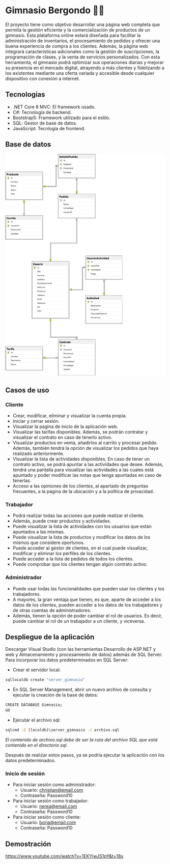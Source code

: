 # Gimnasio Bergondo 🏋️‍♀️

El proyecto tiene como objetivo desarrollar una página web completa que permita la gestión eficiente y la comercialización de productos de un gimnasio. Esta plataforma online estará diseñada para facilitar la administración de inventarios, el procesamiento de pedidos y ofrecer una buena experiencia de compra a los clientes. Además, la página web integrará características adicionales como la gestión de suscripciones, la programación de clases, y la venta de servicios personalizados. Con esta herramienta, el gimnasio podrá optimizar sus operaciones diarias y mejorar su presencia en el mercado digital, atrayendo a más clientes y fidelizando a los existentes mediante una oferta variada y accesible desde cualquier dispositivo con conexión a internet.

## Tecnologías
* .NET Core 8 MVC: El framework usado.
* C#: Tecnología de backend.
* Bootstrap5: Framework utilizado para el estilo.
* SQL: Gestor de base de datos.
* JavaScript: Tecnlogía de frontend.

## Base de datos
![esquemaBD](https://github.com/chrisasa109/GimnasioBergondo/blob/4ddca06ce2afa0d1ad465d6ed918ae0d053b6aca/images-readme/diagrama.png)

## Casos de uso

### Cliente
- Crear, modificar, eliminar y visualizar la cuenta propia.
- Iniciar y cerrar sesión.
- Visualizar la página de inicio de la aplicación web.
- Visualizar las tarifas disponibles. Además, se podrán contratar y visualizar el contrato en caso de tenerlo activo.
- Visualizar productos en venta, añadirlos al carrito y procesar pedido. Además, también tendrá la opción de visualizar los pedidos que haya realizado anteriormente.
- Visualizar la lista de actividades disponibles. En caso de tener un contrato activo, se podrá apuntar a las actividades que desee. Además, tendrá una pantalla para visualizar las actividades a las cuales está apuntado y poder modificar las notas que tenga apuntadas en caso de tenerlas.
- Acceso a las opiniones de los clientes, al apartado de preguntas frecuentes, a la página de la ubicación y a la política de privacidad.

### Trabajador
- Podrá realizar todas las acciones que puede realizar el cliente.
- Además, puede crear productos y actividades.
- Puede visualizar la lista de actividades con los usuarios que están apuntados a las mismas.
- Puede visualizar la lista de productos y modificar los datos de los mismos que considere oportunos.
- Puede acceder al gestor de clientes, en el cual puede visualizar, modificar y eliminar los perfiles de los clientes.
- Puede acceder a la lista de pedidos de todos los clientes.
- Puede comprobar que los clientes tengan algún contrato activo.

### Administrador
- Puede usar todas las funcionalidades que pueden usar los clientes y los trabajadores.
- A mayores, la gran ventaja que tienen, es que, aparte de acceder a los datos de los clientes, pueden acceder a los datos de los trabajadores y de otras cuentas de administradores.
- Además, tienen la opción de poder cambiar el rol de usuarios. Es decir, puede cambiar el rol de un trabajador a un cliente, y viceversa.

## Despliegue de la aplicación
Descargar Visual Studio (con las herramientas Desarrollo de ASP.NET y web y Almacenamiento y procesamiento de datos) además de SQL Server.
Para incorporar los datos predeterminados en SQL Server:
- Crear el servidor local:
```sh
sqllocaldb create "server_gimnasio"
```
- En SQL Server Management, abrir un nuevo archivo de consulta y ejecutar la creación de la base de datos:
```sh
CREATE DATABASE Gimnasio;
GO
```
- Ejecutar el archivo sql:
```sh
sqlcmd -S (localdb)\server_gimnasio -i archivo.sql
```
_El contenido de archivo.sql debe de ser la ruta del archivo SQL que está contenido en el directorio sql._

Después de realizar estos pasos, ya se podría ejecutar la aplicación con los datos predeterminados.

### Inicio de sesión
- Para iniciar sesión como administrador:
    - Usuario: christian@email.com
    - Contraseña: Password10
- Para iniciar sesión como trabajador:
    - Usuario: nerea@email.com
    - Contraseña: Password10
- Para iniciar sesión como cliente:
    - Usuario: borja@email.com
    - Contraseña: Password10

## Demostración
https://www.youtube.com/watch?v=1EKYjwJS1pY&t=18s
